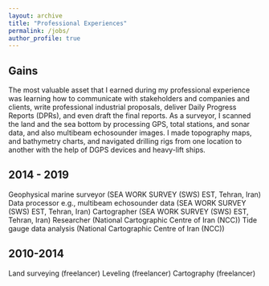 ```yaml
---
layout: archive
title: "Professional Experiences"
permalink: /jobs/
author_profile: true
---
```


## Gains
The most valuable asset that I earned during my professional experience was learning how to communicate with stakeholders and companies and clients, write professional industrial proposals, deliver Daily Progress Reports (DPRs), and even draft the final reports. As a surveyor, I scanned the land and the sea bottom by processing GPS, total stations, and sonar data, and also multibeam echosounder images. I made topography maps, and bathymetry charts, and navigated drilling rigs from one location to another with the help of DGPS devices and heavy-lift ships.

## 2014 - 2019
 Geophysical marine surveyor (SEA WORK SURVEY (SWS) EST, Tehran, Iran)
 Data processor e.g., multibeam echosounder data (SEA WORK SURVEY (SWS) EST, Tehran, Iran)
 Cartographer (SEA WORK SURVEY (SWS) EST, Tehran, Iran)
 Researcher (National Cartographic Centre of Iran (NCC))
 Tide gauge data analysis (National Cartographic Centre of Iran (NCC))
 
## 2010-2014
Land surveying (freelancer)
Leveling (freelancer)
Cartography (freelancer)
